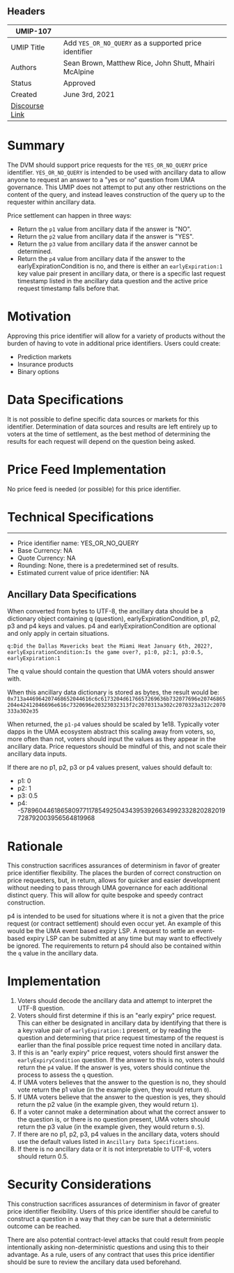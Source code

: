 ## Headers

| UMIP-107                |                                                               |
| ------------------- | ------------------------------------------------------------- |
| UMIP Title          | Add `YES_OR_NO_QUERY` as a supported price identifier |
| Authors             | Sean Brown, Matthew Rice, John Shutt, Mhairi McAlpine                                                     |
| Status              | Approved                                                         |
| Created             | June 3rd, 2021                                              |
| [Discourse Link](https://discourse.umaproject.org/t/add-binary-query-tbd-name-as-a-supported-price-identifier/1161)      |             |

# Summary 

The DVM should support price requests for the `YES_OR_NO_QUERY` price identifier. `YES_OR_NO_QUERY` is intended to be used with ancillary data to allow anyone to request an answer to a "yes or no" question from UMA governance. This UMIP does not attempt to put any other restrictions on the content of the query, and instead leaves construction of the query up to the requester within ancillary data.

Price settlement can happen in three ways:
- Return the `p1` value from ancillary data if the answer is "NO".
- Return the `p2` value from ancillary data if the answer is "YES".
- Return the `p3` value from ancillary data if the answer cannot be determined.
- Return the `p4` value from ancillary data if the answer to the earlyExpirationCondition is no, and there is either an `earlyExpiration:1` key value pair present in ancillary data, or there is a specific last request timestamp listed in the ancillary data question and the active price request timestamp falls before that.

# Motivation

Approving this price identifier will allow for a variety of products without the burden of having to vote in additional price identifiers. Users could create:
- Prediction markets
- Insurance products
- Binary options  

# Data Specifications 

It is not possible to define specific data sources or markets for this identifier. Determination of data sources and results are left entirely up to voters at the time of settlement, as the best method of determining the results for each request will depend on the question being asked.

# Price Feed Implementation

No price feed is needed (or possible) for this price identifier.

# Technical Specifications

-----------------------------------------
- Price identifier name: YES_OR_NO_QUERY
- Base Currency: NA
- Quote Currency: NA
- Rounding: None, there is a predetermined set of results.
- Estimated current value of price identifier: NA


## Ancillary Data Specifications

When converted from bytes to UTF-8, the ancillary data should be a dictionary object containing q (question), earlyExpirationCondition, p1, p2, p3 and p4 keys and values. p4 and earlyExpirationCondition are optional and only apply in certain situations.

```
q:Did the Dallas Mavericks beat the Miami Heat January 6th, 2022?, earlyExpirationCondition:Is the game over?, p1:0, p2:1, p3:0.5, earlyExpiration:1
```

The q value should contain the question that UMA voters should answer with. 

When this ancillary data dictionary is stored as bytes, the result would be: `0x713a446964207468652044616c6c6173204d6176657269636b732077696e20746865204e42412046696e616c7320696e20323032313f2c2070313a302c2070323a312c2070333a302e35`

When returned, the `p1-p4` values should be scaled by 1e18. Typically voter dapps in the UMA ecosystem abstract this scaling away from voters, so, more often than not, voters should input the values as they appear in the ancillary data. Price requestors should be mindful of this, and not scale their ancillary data inputs.

If there are no p1, p2, p3 or p4 values present, values should default to:
- p1: 0
- p2: 1
- p3: 0.5
- p4: -57896044618658097711785492504343953926634992332820282019728792003956564819968

# Rationale

This construction sacrifices assurances of determinism in favor of greater price identifier flexibility. The places the burden of correct construction on price requesters, but, in return, allows for quicker and easier development without needing to pass through  UMA governance for each additional distinct query. This will allow for quite bespoke and speedy contract construction.

p4 is intended to be used for situations where it is not a given that the price request (or contract settlement) should even occur yet. An example of this would be the UMA event based expiry LSP. A request to settle an event-based expiry LSP can be submitted at any time but may want to effectively be ignored. The requirements to return p4 should also be contained within the `q` value in the ancillary data.

# Implementation

1. Voters should decode the ancillary data and attempt to interpret the UTF-8 question.
2. Voters should first determine if this is an "early expiry" price request. This can either be designated in ancillary data by identifying that there is a key:value pair of `earlyExpiration:1` present, or by reading the question and determining that price request timestamp of the request is earlier than the final possible price request time noted in ancillary data.
3. If this is an "early expiry" price request, voters should first answer the `earlyExpiryCondition` question. If the answer to this is no, voters should return the `p4` value. If the answer is yes, voters should continue the process to assess the `q` question.
4. If UMA voters believes that the answer to the question is no, they should vote return the p1 value (in the example given, they would return `0`).
5. If UMA voters believe that the answer to the question is yes, they should return the p2 value (in the example given, they would return `1`).
6. If a voter cannot make a determination about what the correct answer to the question is, or there is no question present, UMA voters should return the p3 value (in the example given, they would return `0.5`).
7. If there are no p1, p2, p3, p4 values in the ancillary data, voters should use the default values listed in `Ancillary Data Specifications`.
8. If there is no ancillary data or it is not interpretable to UTF-8, voters should return 0.5.

# Security Considerations

This construction sacrifices assurances of determinism in favor of greater price identifier flexibility. Users of this price identifier should be careful to construct a question in a way that they can be sure that a deterministic outcome can be reached. 

There are also potential contract-level attacks that could result from people intentionally asking non-deterministic questions and using this to their advantage. As a rule, users of any contract that uses this price identifier should be sure to review the ancillary data used beforehand. 